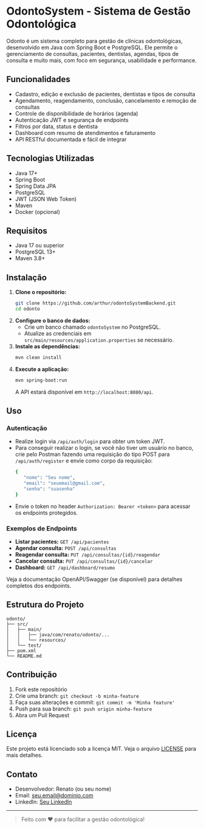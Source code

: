 # OdontoSystem - Sistema de Gestão Odontológica

Odonto é um sistema completo para gestão de clínicas odontológicas, desenvolvido em Java com Spring Boot e PostgreSQL. Ele permite o gerenciamento de consultas, pacientes, dentistas, agendas, tipos de consulta e muito mais, com foco em segurança, usabilidade e performance.

## Funcionalidades
- Cadastro, edição e exclusão de pacientes, dentistas e tipos de consulta
- Agendamento, reagendamento, conclusão, cancelamento e remoção de consultas
- Controle de disponibilidade de horários (agenda)
- Autenticação JWT e segurança de endpoints
- Filtros por data, status e dentista
- Dashboard com resumo de atendimentos e faturamento
- API RESTful documentada e fácil de integrar

## Tecnologias Utilizadas
- Java 17+
- Spring Boot
- Spring Data JPA
- PostgreSQL
- JWT (JSON Web Token)
- Maven
- Docker (opcional)

## Requisitos
- Java 17 ou superior
- PostgreSQL 13+
- Maven 3.8+

## Instalação

1. **Clone o repositório:**
   ```bash
   git clone https://github.com/arthur/odontoSystemBackend.git
   cd odonto
   ```
2. **Configure o banco de dados:**
   - Crie um banco chamado `odontoSystem` no PostgreSQL.
   - Atualize as credenciais em `src/main/resources/application.properties` se necessário.
3. **Instale as dependências:**
   ```bash
   mvn clean install
   ```
4. **Execute a aplicação:**
   ```bash
   mvn spring-boot:run
   ```
   A API estará disponível em `http://localhost:8080/api`.

## Uso

### Autenticação
- Realize login via `/api/auth/login` para obter um token JWT.
- Para conseguir realizar o login, se você não tiver um usuário no banco, crie pelo Postman fazendo uma requisição do tipo POST para `/api/auth/register` e envie como corpo da requisição:
   ```bash
   {
      "nome": "Seu nome",
      "email": "seuemail@gmail.com",
      "senha": "suasenha"
   }
- Envie o token no header `Authorization: Bearer <token>` para acessar os endpoints protegidos.

### Exemplos de Endpoints
- **Listar pacientes:** `GET /api/pacientes`
- **Agendar consulta:** `POST /api/consultas`
- **Reagendar consulta:** `PUT /api/consultas/{id}/reagendar`
- **Cancelar consulta:** `PUT /api/consultas/{id}/cancelar`
- **Dashboard:** `GET /api/dashboard/resumo`

Veja a documentação OpenAPI/Swagger (se disponível) para detalhes completos dos endpoints.

## Estrutura do Projeto
```
odonto/
├── src/
│   ├── main/
│   │   ├── java/com/renato/odonto/...
│   │   └── resources/
│   └── test/
├── pom.xml
└── README.md
```

## Contribuição
1. Fork este repositório
2. Crie uma branch: `git checkout -b minha-feature`
3. Faça suas alterações e commit: `git commit -m 'Minha feature'`
4. Push para sua branch: `git push origin minha-feature`
5. Abra um Pull Request

## Licença
Este projeto está licenciado sob a licença MIT. Veja o arquivo [LICENSE](LICENSE) para mais detalhes.

## Contato
- Desenvolvedor: Renato (ou seu nome)
- Email: seu.email@dominio.com
- LinkedIn: [Seu LinkedIn](https://www.linkedin.com/in/seu-usuario)

---

> Feito com ❤️ para facilitar a gestão odontológica! 